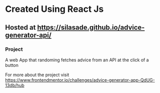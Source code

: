 # Created Using React Js 

## Hosted at https://silasade.github.io/advice-generator-api/

### Project
A web App that randoming fetches advice from an API at the click of a button

For more about the project visit https://www.frontendmentor.io/challenges/advice-generator-app-QdUG-13db/hub
